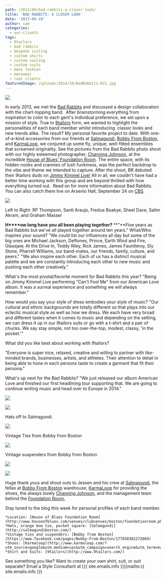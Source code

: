 ```yaml
---
path: /2013/09/bad-rabbits-a-closer-look/
title: 'BAD RABBITS: A CLOSER LOOK'
date: '2013-09-19'
author: sam
categories:
  - our-clients
tags:
  - 9tailors
  - bad rabbits
  - bespoke suiting
  - custom shirts
  - custom suiting
  - custom suits
  - mens fashion
  - menswear
  - real clients
featuredImage: /uploads/2014/10/BadRabbits-022.jpg
---
```

[![](http://1.bp.blogspot.com/-dpt0eqUh3v0/UiiwiNF_I7I/AAAAAAAADgs/u2l6j83bCs0/s640/BadRabbits-065.jpg)](http://1.bp.blogspot.com/-dpt0eqUh3v0/UiiwiNF_I7I/AAAAAAAADgs/u2l6j83bCs0/s1600/BadRabbits-065.jpg)

In early 2013, we met the [Bad Rabbits](http://en.wikipedia.org/wiki/Bad_Rabbits) and discussed a design collaboration with the chart-topping band.  After brainstorming everything from inspiration to color to each gent's individual preference, we set upon a mission of style. True to [9tailors](http://www.9tailors.com/) form, we wanted to highlight the personalities of each band member whilst introducing  classic looks and new trends alike. The result? My personal favorite project to date. With one-of-a-kind accessories from our friends at [Salmagundi](http://salmagundiboston.com/), [Bobby From Boston](https://www.facebook.com/pages/Bobby-From-Boston/177838382272669), and [KarmaLoop](http://www.karmaloop.com/?utm_source=google&utm_medium=cpc&utm_campaign=search_engine&utm_term=karma%20loop&gclid=CNGs29H6tLkCFQ6f4Aod4DgAjw), we conjured up some fly, unique, well-fitted ensembles that screamed originality.
See the pictures from the Bad Rabbits photo shoot with our highly esteemed photographer, [Channing Johnson](http://www.channingjohnson.com/), at the incredible [House of Blues' Foundation Room](http://www.houseofblues.com/venues/clubvenues/boston/foundationroom.php). The entire space, with its hidden nooks and crannies of lush funkiness, was the perfect backdrop to the vibe and theme we intended to capture. After the shoot, BR debuted their 9tailors duds on [Jimmy Kimmel Live!](http://2013/06/we-love-bad-rabbits.html) All in all, we couldn't have had a better time working with this group and are beyond thrilled with how everything turned out. 
Read on for more information about Bad Rabbits. You can also catch them live on Arsenio Hall, September 24 on [CBS](http://www.cbstvd.com/shows.aspx?showID=82).

[![](http://4.bp.blogspot.com/-yGz0daQpRE8/Uiiv5-cVwGI/AAAAAAAADgQ/sSncGP9jVcQ/s640/BadRabbits-038.jpg)](http://4.bp.blogspot.com/-yGz0daQpRE8/Uiiv5-cVwGI/AAAAAAAADgQ/sSncGP9jVcQ/s1600/BadRabbits-038.jpg)

Left to Right: RP Thompson, Santi Araujo, Fredua Boakye, Sheel Dave, Salim Akram, and Graham Masser

**H****ow long have you all been playing together?**
**"**Five years as Bad Rabbits but we've all played together around ten years."
What/Who inspires your sound?
"We could list our influences all day but some of the big ones are Michael Jackson, Deftones, Prince, Earth Wind and Fire, Glassjaw, At the Drive In, Teddy Riley, Rick James, James Fauntleroy, Sly Stone, Pharrell Williams, our band-mates, our friends, family, culture, and peers."
"We also inspire each other. Each of us has a distinct musical palette and we are constantly introducing each other to new music and pushing each other creatively." 

What's the most pivotal/favorite moment for Bad Rabbits this year?
"Being on Jimmy Kimmel Live performing "Can't Fool Me" from our American Love album. It was a surreal experience and something we will always remember."

How would you say your style of dress embodies your style of music?
"Our cultural and ethnic backgrounds are totally different so that plays into our eclectic musical style as well as how we dress. We each have very broad and different tastes when it comes to music and depending on the setting, we can dress it up in our 9tailors suits or go with a t-shirt and a pair of chucks. We say stay simple, not too over-the-top, modest, classy, 'in the pocket.'"

What did you like best about working with 9tailors?

"Everyone is super nice, relaxed, creative and willing to partner with like-minded brands, businesses, artists, and athletes. Their attention to detail in being able to hone in each persons taste to create a garment that fit their persona." 

What's up next for the Bad Rabbits?
"We just released our album American Love and finished our first headlining tour supporting that. We are going to continue writing music and head over to Europe in 2014." 

[![](http://1.bp.blogspot.com/-Z3fUKp0eQQs/Uiitw7oebHI/AAAAAAAADf8/jWj6JZgaN80/s640/BadRabbits-022.jpg)](http://1.bp.blogspot.com/-Z3fUKp0eQQs/Uiitw7oebHI/AAAAAAAADf8/jWj6JZgaN80/s1600/BadRabbits-022.jpg)

[![](http://3.bp.blogspot.com/-kpgcivzT37k/Uijf_qlcLNI/AAAAAAAADk4/eRU10rkXyFo/s640/BadRabbits-140.jpg)](http://3.bp.blogspot.com/-kpgcivzT37k/Uijf_qlcLNI/AAAAAAAADk4/eRU10rkXyFo/s1600/BadRabbits-140.jpg)

Hats off to Salmagundi.

[![](http://1.bp.blogspot.com/-k8rV3JJKqAU/UijglFzgoYI/AAAAAAAADlI/Kv6lZASnYBM/s640/BadRabbits-141.jpg)](http://1.bp.blogspot.com/-k8rV3JJKqAU/UijglFzgoYI/AAAAAAAADlI/Kv6lZASnYBM/s1600/BadRabbits-141.jpg)

Vintage Ties from Bobby from Boston

[![](http://1.bp.blogspot.com/-NY7SSPJiXio/UijgihsPzNI/AAAAAAAADlA/0d9Ofyf4wto/s640/BadRabbits-142.jpg)](http://1.bp.blogspot.com/-NY7SSPJiXio/UijgihsPzNI/AAAAAAAADlA/0d9Ofyf4wto/s1600/BadRabbits-142.jpg)

Vintage suspenders from Bobby from Boston

[![](http://2.bp.blogspot.com/-2LrkkNGWwLE/Uiiv9E5XgaI/AAAAAAAADgY/ZCgcqmYU0XY/s640/BadRabbits-042.jpg)](http://2.bp.blogspot.com/-2LrkkNGWwLE/Uiiv9E5XgaI/AAAAAAAADgY/ZCgcqmYU0XY/s1600/BadRabbits-042.jpg)

[![](http://1.bp.blogspot.com/-fUB51i7CQkA/UiiwydigbRI/AAAAAAAADg0/V_hiqIqFKlo/s640/BadRabbits-061.jpg)](http://1.bp.blogspot.com/-fUB51i7CQkA/UiiwydigbRI/AAAAAAAADg0/V_hiqIqFKlo/s1600/BadRabbits-061.jpg)

Huge thank yous and shout outs to Jessen and his crew at [Salmagundi](http://salmagundiboston.com/), the fellas at [Bobby From Boston](https://www.facebook.com/pages/Bobby-From-Boston/177838382272669) warehouse, [KarmaLoop](http://www.karmaloop.com/?utm_source=google&utm_medium=cpc&utm_campaign=search_engine&utm_term=karma%20loop&gclid=CNGs29H6tLkCFQ6f4Aod4DgAjw) for providing the shoes, the always lovely [Channing Johnson](http://channing%20johnson/), and the management team behind the [Foundation Room.](http://www.houseofblues.com/venues/clubvenues/boston/foundationroom.php)

Stay tuned to the blog this week for personal profiles of each band member.

	*Location: [House of Blues Foundation Room](http://www.houseofblues.com/venues/clubvenues/boston/foundationroom.php)
	*Hats, orange bow tie, pocket square: [Salmagundi](http://salmagundiboston.com/)
	*Vintage ties and suspenders: [Bobby from Boston](https://www.facebook.com/pages/Bobby-From-Boston/177838382272669)
	*Shoes: [Karmaloop](http://www.karmaloop.com/?utm_source=google&utm_medium=cpc&utm_campaign=search_engine&utm_term=karma%20loop&gclid=CNGs29H6tLkCFQ6f4Aod4DgAjw)
	*Shirt and Suits: [9tailors](http://www.9tailors.com/)

See something you like? Want to create your own shirt, suit, or suit separate? Email a Style Consultant at [{{ site.emails.info }}](mailto:{{ site.emails.info }})